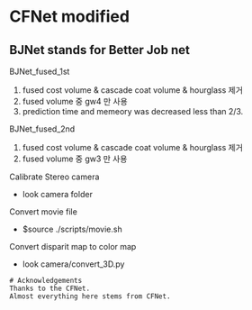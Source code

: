 # CFNet modified  
## BJNet stands for Better Job net

BJNet_fused_1st
  1. fused cost volume & cascade coat volume & hourglass 제거
  2. fused volume 중 gw4 만 사용
  3. prediction time and memeory was decreased less than 2/3.
  
BJNet_fused_2nd
  1. fused cost volume & cascade coat volume & hourglass 제거
  2. fused volume 중 gw3 만 사용

Calibrate Stereo camera<br>
  - look camera folder

Convert movie file<br>
  - $source ./scripts/movie.sh

Convert disparit map to color map 
  - look camera/convert_3D.py

```
# Acknowledgements
Thanks to the CFNet.
Almost everything here stems from CFNet.
